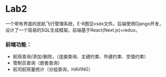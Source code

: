 # Lab2
一个带有界面的民航飞行管理系统，E-R图见vsdx文件。后端使用Django开发，设计了一个简易的SQL生成框架。前端基于React(Next.js)+redux。  
### 前端功能：
- 航班查询/添加/删除，（连接查询、主键约束、外键约束、空值约束）
- 管制员查询（嵌套查询）
- 航司航班量统计（分组查询，HAVING）